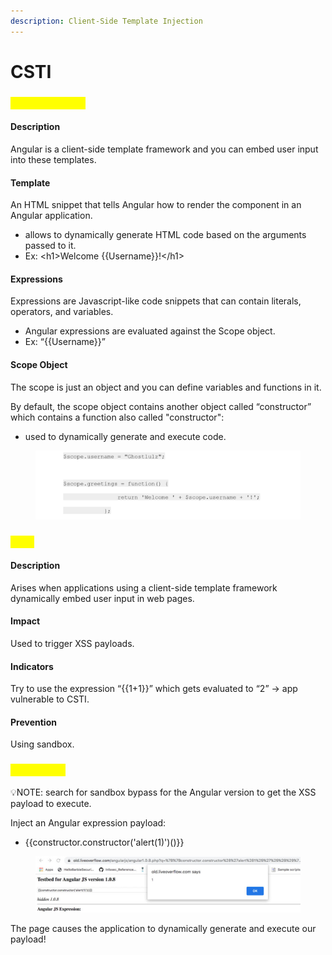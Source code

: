 ```yaml
---
description: Client-Side Template Injection
---
```


# CSTI

### <mark style="color:yellow;">Angular Basics</mark>

#### Description

Angular is a client-side template framework and you can embed user input into these templates.

#### Template

An HTML snippet that tells Angular how to render the component in an Angular application.

* allows to dynamically generate HTML code based on the arguments passed to it.
* Ex: \<h1>Welcome \{{Username\}}!\</h1>

#### Expressions

Expressions are Javascript-like code snippets that can contain literals, operators, and variables.

* Angular expressions are evaluated against the Scope object.
* Ex: “\{{Username\}}”

#### Scope Object

The scope is just an object and you can define variables and functions in it.

By default, the scope object contains another object called “constructor” which contains a function also called "constructor":

* used to dynamically generate and execute code.

<figure><img src="../.gitbook/assets/image (1) (1).png" alt=""><figcaption></figcaption></figure>

### <mark style="color:yellow;">CSTI</mark>

#### Description

Arises when applications using a client-side template framework dynamically embed user input in web pages.

#### Impact

Used to trigger XSS payloads.

#### Indicators

Try to use the expression “\{{1+1\}}” which gets evaluated to “2” -> app vulnerable to CSTI.

#### Prevention

Using sandbox.

### <mark style="color:yellow;">CSTI (XSS)</mark>

💡NOTE: search for sandbox bypass for the Angular version to get the XSS payload to execute.

Inject an Angular expression payload:

* \{{constructor.constructor('alert(1)')()\}}

<figure><img src="../.gitbook/assets/image (1) (1) (1).png" alt=""><figcaption></figcaption></figure>

The page causes the application to dynamically generate and execute our payload!

